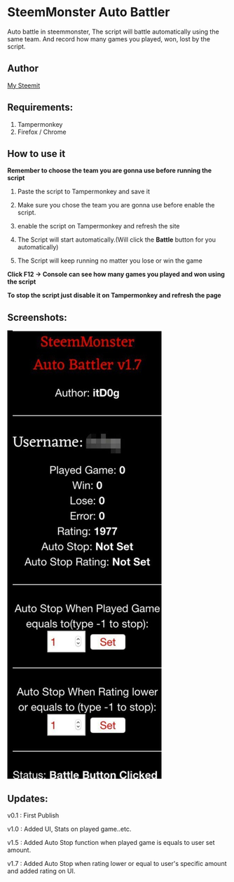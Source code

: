# SteemMonster Auto Battler

Auto battle in steemmonster, The script will battle automatically using the same team.
And record how many games you played, won, lost by the script.

## Author

[My Steemit](https://steemit.com/@itdog)

## Requirements:

1. Tampermonkey
2. Firefox / Chrome

## How to use it

**Remember to choose the team you are gonna use before running the script**

1. Paste the script to Tampermonkey and save it

2. Make sure you chose the team you are gonna use before enable the script.

3. enable the script on Tampermonkey and refresh the site

4. The Script will start automatically.(Will click the **Battle** button for you automatically)

5. The Script will keep running no matter you lose or win the game

**Click F12 -> Console can see how many games you played and won using the script**

**To stop the script just disable it on Tampermonkey and refresh the page**

## Screenshots:

![ui](photos/ui.jpg)

## Updates:

v0.1 : First Publish

v1.0 : Added UI, Stats on played game..etc.

v1.5 : Added Auto Stop function when played game is equals to user set amount.

v1.7 : Added Auto Stop when rating lower or equal to user's specific amount and added rating on UI.